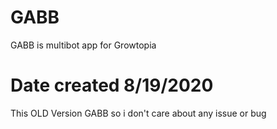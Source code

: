 # GABB
GABB is multibot app for Growtopia

# Date created 8/19/2020 
This OLD Version GABB so i don't care about any issue or bug 
